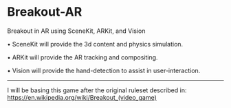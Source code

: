 # Breakout-AR
Breakout in AR using SceneKit, ARKit, and Vision

• SceneKit will provide the 3d content and physics simulation.

• ARKit will provide the AR tracking and compositing.

• Vision will provide the hand-detection to assist in user-interaction.


----------
I will be basing this game after the original ruleset described in:
https://en.wikipedia.org/wiki/Breakout_(video_game)
